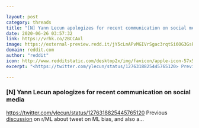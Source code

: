 ```yaml
---

layout: post
category: threads
title: "[N] Yann Lecun apologizes for recent communication on social media"
date: 2020-06-26 03:57:32
link: https://vrhk.co/2BCCAxl
image: https://external-preview.redd.it/jY5cLnAPvMGIVrSgac3rqtSi6OG3GsRH6cA3zVfOzDk.jpg?width=140&height=73.2984293194&auto=webp&crop=140:73.2984293194,smart&s=3e9111caf6dc2ddc82ebd340602593788ef35c4a
domain: reddit.com
author: "reddit"
icon: http://www.redditstatic.com/desktop2x/img/favicon/apple-icon-57x57.png
excerpt: "<https://twitter.com/ylecun/status/1276318825445765120> Previous [discussion](<https://redd.it/hdi9hq>) on r/ML about tweet on ML bias, and also a..."

---
```


### [N] Yann Lecun apologizes for recent communication on social media

<https://twitter.com/ylecun/status/1276318825445765120> Previous [discussion](<https://redd.it/hdi9hq>) on r/ML about tweet on ML bias, and also a...